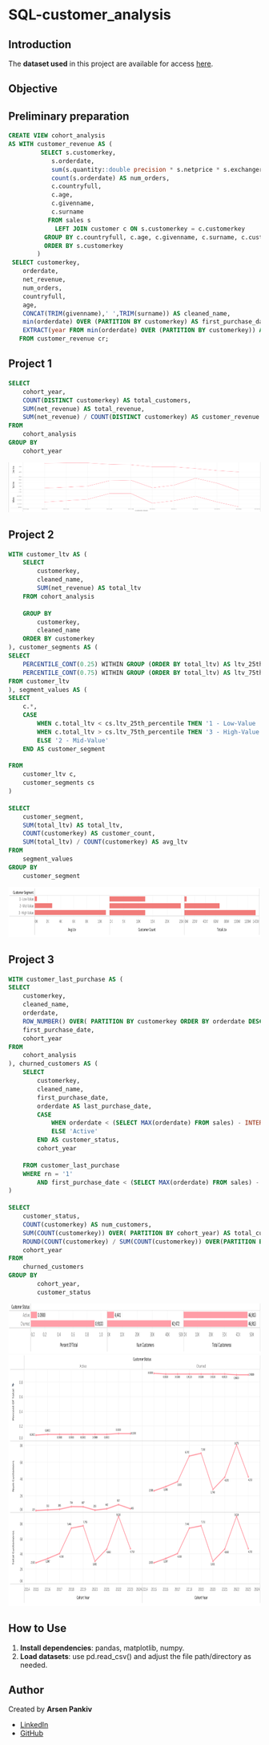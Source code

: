 # SQL-customer_analysis

## Introduction 

The **dataset used** in this project are available for access [here](/database).

## Objective 


## Preliminary preparation 

```sql
CREATE VIEW cohort_analysis
AS WITH customer_revenue AS (
         SELECT s.customerkey,
            s.orderdate,
            sum(s.quantity::double precision * s.netprice * s.exchangerate) AS net_revenue,
            count(s.orderdate) AS num_orders,
            c.countryfull,
            c.age,
            c.givenname,
            c.surname
           FROM sales s
             LEFT JOIN customer c ON s.customerkey = c.customerkey
          GROUP BY c.countryfull, c.age, c.givenname, c.surname, c.customerkey, s.customerkey, s.orderdate
          ORDER BY s.customerkey
        )
 SELECT customerkey,
    orderdate,
    net_revenue,
    num_orders,
    countryfull,
    age,
    CONCAT(TRIM(givenname),' ',TRIM(surname)) AS cleaned_name,
    min(orderdate) OVER (PARTITION BY customerkey) AS first_purchase_date,
    EXTRACT(year FROM min(orderdate) OVER (PARTITION BY customerkey)) AS cohort_year
   FROM customer_revenue cr;
```
## Project 1 

```sql
SELECT
	cohort_year,
	COUNT(DISTINCT customerkey) AS total_customers,
	SUM(net_revenue) AS total_revenue,
	SUM(net_revenue) / COUNT(DISTINCT customerkey) AS customer_revenue
FROM
	cohort_analysis
GROUP BY
	cohort_year
```

<div align="center">
  <img src="screenshots/project_1.png" alt="image_10" width="600" height="100" />
</div>


## Project 2



```sql
WITH customer_ltv AS (
	SELECT
		customerkey,
		cleaned_name,
		SUM(net_revenue) AS total_ltv
	FROM cohort_analysis
	
	GROUP BY 
		customerkey,
		cleaned_name
	ORDER BY customerkey
), customer_segments AS (
SELECT
	PERCENTILE_CONT(0.25) WITHIN GROUP (ORDER BY total_ltv) AS ltv_25th_percentile,
	PERCENTILE_CONT(0.75) WITHIN GROUP (ORDER BY total_ltv) AS ltv_75th_percentile
FROM customer_ltv
), segment_values AS (
SELECT 
	c.*,
	CASE
		WHEN c.total_ltv < cs.ltv_25th_percentile THEN '1 - Low-Value '
		WHEN c.total_ltv > cs.ltv_75th_percentile THEN '3 - High-Value '
		ELSE '2 - Mid-Value'
	END AS customer_segment
	
FROM
	customer_ltv c,
	customer_segments cs
)

SELECT
	customer_segment,
	SUM(total_ltv) AS total_ltv,
	COUNT(customerkey) AS customer_count,
	SUM(total_ltv) / COUNT(customerkey) AS avg_ltv
FROM
	segment_values 
GROUP BY 
	customer_segment
```

<div align="center">
  <img src="screenshots/project_2.png" alt="image_10" width="600" height="100" />
</div>

## Project 3 



```sql
WITH customer_last_purchase AS (
SELECT
	customerkey,
	cleaned_name,
	orderdate,
	ROW_NUMBER() OVER( PARTITION BY customerkey ORDER BY orderdate DESC) AS rn,
	first_purchase_date,
	cohort_year
FROM
	cohort_analysis
), churned_customers AS (
	SELECT
		customerkey,
		cleaned_name,
		first_purchase_date,
		orderdate AS last_purchase_date,
		CASE
			WHEN orderdate < (SELECT MAX(orderdate) FROM sales) - INTERVAL '6 months'  THEN 'Churned'
			ELSE 'Active'
		END AS customer_status,
		cohort_year
	
	FROM customer_last_purchase
	WHERE rn = '1'
		AND first_purchase_date < (SELECT MAX(orderdate) FROM sales) - INTERVAL '6 months'
)

SELECT
	customer_status,
	COUNT(customerkey) AS num_customers,
	SUM(COUNT(customerkey)) OVER( PARTITION BY cohort_year) AS total_customerss,
	ROUND(COUNT(customerkey) / SUM(COUNT(customerkey)) OVER(PARTITION BY cohort_year), 2) AS percent_of_total,
	cohort_year
FROM
	churned_customers 
GROUP BY
		cohort_year,
		customer_status

```

<div align="center">
  <img src="screenshots/project_3_2.png" alt="image_10" width="600" height="100" />
</div>


<div align="center">
  <img src="screenshots/project_3_1.png" alt="image_10" width="700" height="500" />
</div>



## How to Use  

1. **Install dependencies**: pandas, matplotlib, numpy.
2. **Load datasets**: use pd.read_csv() and adjust the file path/directory as needed.


## Author  
Created by **Arsen Pankiv**  
- [LinkedIn](https://www.linkedin.com/in/arsen-pankiv-6082b4349/)  
- [GitHub](https://github.com/Arsen-Pankiv)
